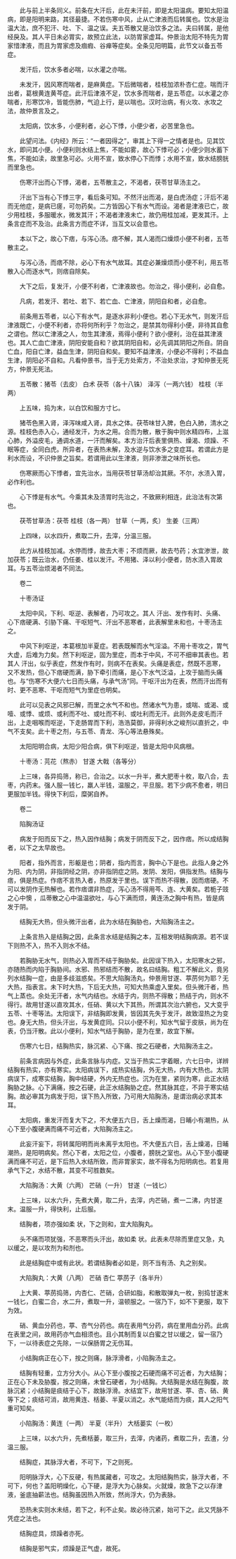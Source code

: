 <!-- { "loadSidebar": true } -->
　　此与前上半条同义。前条在大汗后，此在未汗前，即是太阳温病。要知太阳温病，即是阳明来路，其径最捷。不若伤寒中风，止从亡津液而后转属也。饮水是治温大法，庶不犯汗、吐、下、温之误。夫五苓散又是治饮多之法。夫曰转属，是他经戾及。其人平日未必胃实，故预立此法，以防胃家虚耳。仲景治太阳不特先为胃家惜津液，而且为胃家虑及痼瘕、谷瘅等症矣。全条见阳明篇，此节文以备五苓症。

　　发汗后，饮水多者必喘，以水灌之亦喘。

　　未发汗，因风寒而喘者，是麻黄症。下后微喘者，桂枝加浓朴杏仁症。喘而汗出者，葛根黄连黄芩症。此汗后津液不足，饮水多而喘者，是五苓症。以水灌之亦喘者，形寒饮冷，皆能伤肺，气迫上行，是以喘也。汉时治病，有火攻、水攻之法，故仲景言及之。

　　太阳病，饮水多，小便利者，必心下悸，小便少者，必苦里急也。

　　此望问法。《内经》所云：“一者因得之”，审其上下得一之情者是也。见其饮水，即问其小便。小便利则水结上焦，不能如雾，故心下悸可必；小便少则水蓄下焦，不能如渎，故里急可必。火用不宣，致水停心下而悸；水用不宣，致水结膀胱而里急也。

　　伤寒汗出而心下悸，渴者，五苓散主之，不渴者，茯苓甘草汤主之。

　　汗出下当有心下悸三字，看后条可知。不然汗出而渴，是白虎汤症；汗后不渴而无他症，是病已瘥，可勿药矣。二方皆因心下有水气而设。渴者是津液已亡，故少用桂枝，多服暖水，微发其汗；不渴者津液未亡，故仍用桂加减，更发其汗。上条言症而不及治。此条言方而症不详，当互文以会意也。

　　本以下之，故心下痞，与泻心汤。痞不解，其人渴而口燥烦小便不利者，五苓散主之。

　　与泻心汤，而痞不除，必心下有水气故耳。其症必兼燥烦而小便不利，用五苓散入心而逐水气，则痞自除矣。

　　大下之后，复发汗，小便不利者，亡津液故也。勿治之，得小便利，必自愈。

　　凡病，若发汗、若吐、若下、若亡血、亡津液，阴阳自和者，必自愈。

　　前条用五苓者，以心下有水气，是逐水非利小便也。若心下无水气，则发汗后津液既亡，小便不利者，亦将何所利乎？勿治之，是禁其勿得利小便，非待其自愈之谓也。然以亡津液之人，勿生其津液，焉得小便利？欲小便利，治在益其津液也。其人亡血亡津液，阴阳安能自和？欲其阴阳自和，必先调其阴阳之所自。阴自亡血，阳自亡津，益血生津，阴阳自和矣。要知不益津液，小便必不得利；不益血生津，阴阳必不自和。凡看仲景书，当于无方处索方，不治处求治，才知仲景无死方，仲景无死法。

　　五苓散：猪苓（去皮） 白术 茯苓（各十八铢） 泽泻（一两六钱） 桂枝（半两）

　　上五味，捣为末，以白饮和服方寸匕。

　　猪苓色黑入肾，泽泻味咸入肾，具水之体。茯苓味甘入脾，色白入肺，清水之源。桂枝色赤入心，通经发汗，为水之用。合而为散，散于胸中则水精四布，上滋心肺，外溢皮毛，通调水道，一汗而解矣。本方治汗后表里俱热、燥渴、烦躁、不眠等症，全同白虎。所异者，在表热未解，及水逆与饮水多之变症耳。若谓此方是利水而设，不识仲景之旨矣。若谓用此以生津液，则非渗泄之味所长也。

　　伤寒厥而心下悸者，宜先治水，当用茯苓甘草汤却治其厥。不尔，水渍入胃，必作利也。

　　心下悸是有水气。今乘其未及渍胃时先治之，不致厥利相连，此治法有次第也。

　　茯苓甘草汤：茯苓 桂枝（各一两） 甘草（一两，炙） 生姜（三两）

　　上四味，以水四升，煮取二升，去滓，分温三服。

　　此方从桂枝加减。水停而悸，故去大枣；不烦而厥，故去芍药；水宜渗泄，故加茯苓；既云治水，仍任姜、桂以发汗。不用猪、泽以利小便者，防水渍入胃故耳。与五苓治烦渴者不同法。

　　卷二

　　十枣汤证

　　太阳中风，下利、呕逆、表解者，乃可攻之。其人 汗出、发作有时、头痛、心下痞硬满、引胁下痛、干呕短气、汗出不恶寒者，此表解里未和也，十枣汤主之。

　　中风下利呕逆，本葛根加半夏症。若表既解而水气淫溢。不用十枣攻之，胃气大虚，后难为力矣。然下利呕逆，固为里症，而本于中风，不可不细审其表也。若其人 汗出，似乎表症，然发作有时，则病不在表矣。头痛是表症，然既不恶寒，又不发热，但心下痞硬而满，胁下牵引而痛，是心下水气泛溢，上攻于脑而头痛也。与“伤寒不大便六七日而头痛，与承气汤”同。干呕汗出为在表，然而汗出而有时、更不恶寒、干呕而短气为里症也明矣。

　　此可以见表之风邪已解，而里之水气不和也。然诸水气为患，或喘、或渴、或噎、或悸、或烦、或利而不吐、或吐而不利、或吐利而无汗。此则外走皮毛而汗出，上走咽喉而呕逆，下走肠胃而下利，浩浩莫御，非得利水之峻剂以直折之，中气不支矣。此十枣之剂，与五苓、青龙、泻心等法悬殊矣。

　　太阳阳明合病，太阳少阳合病，俱下利呕逆，皆是太阳中风病根。

　　十枣汤：芫花（熬赤） 甘遂 大戟（各等分）

　　上三味，各异捣筛，称已，合治之。以水一升半，煮大肥枣十枚，取八合，去枣，内药末。强人服一钱匕，羸人半钱，温服之，平旦服。若下少病不愈者，明日更服加半钱。得快下利后，糜粥自养。

　　卷二

　　陷胸汤证

　　病发于阳而反下之，热入因作结胸；病发于阴而反下之，因作痞。所以成结胸者，以下之太早故也。

　　阳者，指外而言，形躯是也；阴者，指内而言，胸中心下是也。此指人身之外为阳、内为阴，非指阴经之阴，亦非指阴症之阴。发阴、发阳，俱指发热。结胸与痞，俱是热症。作痞不言热入者，热原发于里也。误下而热不得散，因而痞硬。不可以发阴作无热解也。若作痞谓非热症，泻心汤不得用芩、连、大黄矣。若栀子豉之心中懊 ，瓜蒂散之心中温温欲吐，与心下满而烦，黄连汤之胸中有热，皆是病发于阴。

　　结胸无大热，但头微汗出者，此为水结在胸胁也，大陷胸汤主之。

　　上条言热入是结胸之因，此条言水结是结胸之本，互相发明结胸病源。若不误下则热不入，热不入则水不结。

　　若胸胁无水气，则热必入胃而不结于胸胁矣。此因误下热入，太阳寒水之邪，亦随热而内陷于胸胁间。水邪、热邪结而不散，故名曰结胸。粗工不解此义，竟另列水结胸一症，由是多歧滋惑矣。不思大陷胸汤丸，仲景用甘遂、葶苈何为耶？无大热，指表言。未下时大热，下后无大热，可知大热乘虚入里矣。但头微汗者，热气上蒸也。余处无汗者，水气内结也。水结于内，则热不得散；热结于内，则水不得行。故用甘遂以直攻其水，任硝、黄以大下其热，所谓其次治六腑也，又大变乎五苓、十枣等法。太阳误下，非结胸即发黄，皆因其先失于发汗，故致湿热之为变也。身无大热，但头汗出，与发黄症同。只以小便不利，知水气留于皮肤，尚为在表，仍当汗散。此以小便利，知水气结于胸胁，是为在里，故宜下解。

　　伤寒六七日，结胸热实，脉沉紧、心下痛、按之石硬者，大陷胸汤主之。

　　前条言病因与外症，此条言脉与内症。又当于热实二字着眼，六七日中，详辨结胸有热实，亦有寒实。太阳病误下，成热实结胸，外无大热，内有大热也。太阴病误下，成寒实结胸，胸中结硬，外内无热症也。沉为在里，紧则为寒，此正水结胸胁之脉。心下满痛，按之石硬，此正水结胸胁之症。然其脉其症，不异于寒实结胸。故必审其为病发于阳，误下热入所致，乃可用大陷胸汤，是谓治病必求其本耳。

　　太阳病，重发汗而复大下之，不大便五六日，舌上燥而渴，日晡小有潮热，从心下至小腹硬满而痛不可近者，大陷胸汤主之。

　　此妄汗妄下，将转属阳明而尚未离乎太阳也。不大便五六日，舌上燥渴，日晡潮热，是阳明病矣。然心下者，太阳之位，小腹者，膀胱之室也。从心下至小腹硬满而痛不可近，是下后热入水结所致，而非胃家实，故不得名为阳明病也。若复用承气下之，水结不散，其变不可胜数矣。

　　大陷胸汤：大黄（六两） 芒硝（一升） 甘遂（一钱匕）

　　上三味，以水六升，先煮大黄，取二升，去滓，内芒硝，煮一二沸，内甘遂末。温服一升，得快利，止后服。

　　结胸者，项亦强如柔 状，下之则和，宜大陷胸丸。

　　头不痛而项犹强，不恶寒而头汗出，故如柔 状。此表未尽除而里症又急，丸以缓之，是以攻剂为和剂也。

　　此是结胸症中或有此状。若谓结胸者必如是，则不当有汤、丸之别矣。

　　大陷胸丸：大黄（八两） 芒硝 杏仁 葶苈子（各半升）

　　上大黄、葶苈捣筛，内杏仁、芒硝，合研如脂，和散取弹丸一枚，别捣甘遂末一钱匕，白蜜二合，水二升，煮取一升，温顿服之。一宿乃下，如不下更服，取下为效。

　　硝、黄血分药也，葶、杏气分药也。病在表用气分药，病在里用血分药。此病在表里之间，故用药亦气血相须也。且小其制而复以白蜜之甘以缓之，留一宿乃下，一以待表症之先除，一以保肠胃之无伤耳。

　　小结胸病正在心下，按之则痛，脉浮滑者，小陷胸汤主之。

　　结胸有轻重，立方分大小。从心下至小腹按之石硬而痛不可近者，为大结胸；正在心下未及胁腹，按之则痛，未曾石硬者，为小结胸。大结胸是水结在胸腹，故脉沉紧；小结胸是痰结于心下，故脉浮滑。水结宜下，故用甘遂、葶、杏、硝、黄等下之；痰结可消，故用黄连、栝蒌、半夏以消之。水气能结而为痰，其人之阳气重可知矣。

　　小陷胸汤：黄连（一两） 半夏（半升） 大栝蒌实（一枚）

　　上三味，以水六升，先煮栝蒌，取三升，去滓，内诸药，煮取二升，去渣，分温三服。

　　结胸症，其脉浮大者，不可下，下之则死。

　　阳明脉浮大，心下反硬，有热属藏者，可攻之。太阳结胸热实，脉浮大者，不可下，何也？盖阳明燥化，心下硬，是浮大为心脉矣。火就燥，故急下之以存津液，釜底抽薪法也。结胸虽因热入所致，然尚浮大，仍为表脉。

　　恐热未实则水未结，若下之，利不止矣。故必待沉紧，始可下之。此又凭脉不凭症之法也。

　　结胸症具，烦躁者亦死。

　　结胸是邪气实，烦躁是正气虚，故死。

